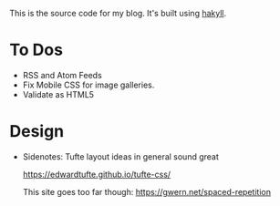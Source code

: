 This is the source code for my blog.
It's built using [hakyll].

[hakyll]: https://jaspervdj.be/hakyll/

To Dos
======

-   RSS and Atom Feeds
-   Fix Mobile CSS for image galleries.
-   Validate as HTML5

Design
======

- Sidenotes: Tufte layout ideas in general sound great

   https://edwardtufte.github.io/tufte-css/

   This site goes too far though: https://gwern.net/spaced-repetition
